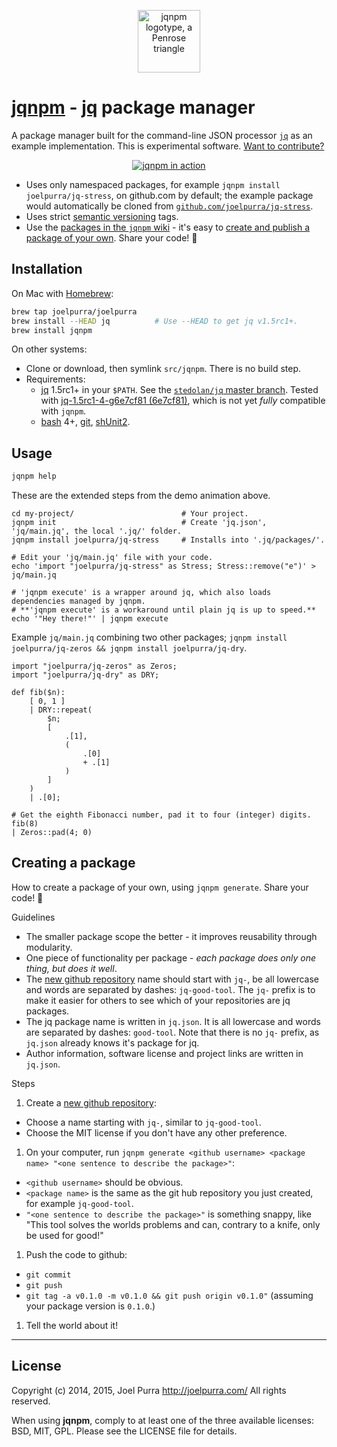 <p align="center">
  <a href="https://github.com/joelpurra/jqnpm"><img src="https://rawgit.com/joelpurra/jqnpm/master/resources/logotype/penrose-triangle.svg" alt="jqnpm logotype, a Penrose triangle" width="100" border="0" /></a>
</p>

# [jqnpm](https://github.com/joelpurra/jqnpm) - [jq](https://stedolan.github.io/jq/) package manager

A package manager built for the command-line JSON processor [`jq`](https://stedolan.github.io/jq/) as an example implementation. This is experimental software. [Want to contribute?](https://github.com/joelpurra/jqnpm/blob/master/CONTRIBUTE.md)

<p align="center">
  <a href="https://github.com/joelpurra/jqnpm/">
    <img src="https://cloud.githubusercontent.com/assets/1398544/5852881/aaefa09c-a21d-11e4-9e7b-7c2c5574e0b6.gif" alt="jqnpm in action" border="0" />
  </a>
</p>


- Uses only namespaced packages, for example `jqnpm install joelpurra/jq-stress`, on github.com by default; the example package would automatically be cloned from [`github.com/joelpurra/jq-stress`](https://github.com/joelpurra/jq-stress).
- Uses strict [semantic versioning](http://semver.org/) tags.
- Use the [packages in the `jqnpm` wiki](https://github.com/joelpurra/jqnpm/wiki) - it's easy to [create and publish a package of your own](https://github.com/joelpurra/jqnpm#creating-a-package). Share your code! &#x1f493;



## Installation

On Mac with [Homebrew](http://brew.sh/):

```bash
brew tap joelpurra/joelpurra
brew install --HEAD jq          # Use --HEAD to get jq v1.5rc1+.
brew install jqnpm
```

On other systems:

- Clone or download, then symlink `src/jqnpm`. There is no build step.
- Requirements:
  - [jq](https://stedolan.github.io/jq/) 1.5rc1+ in your `$PATH`. See the [`stedolan/jq` master branch](https://github.com/stedolan/jq/). Tested with [jq-1.5rc1-4-g6e7cf81 (6e7cf81)](https://github.com/stedolan/jq/commit/6e7cf81d74f98c3c467371172906d9009009f8a0), which is not yet *fully* compatible with `jqnpm`.
  - [bash](https://www.gnu.org/software/bash/) 4+, [git](http://git-scm.com/), [shUnit2](https://code.google.com/p/shunit2/).



## Usage


```bash
jqnpm help
```


These are the extended steps from the demo animation above.

```shell
cd my-project/                        # Your project.
jqnpm init                            # Create 'jq.json', 'jq/main.jq', the local '.jq/' folder.
jqnpm install joelpurra/jq-stress     # Installs into '.jq/packages/'.

# Edit your 'jq/main.jq' file with your code.
echo 'import "joelpurra/jq-stress" as Stress; Stress::remove("e")' > jq/main.jq

# 'jqnpm execute' is a wrapper around jq, which also loads dependencies managed by jqnpm.
# **'jqnpm execute' is a workaround until plain jq is up to speed.**
echo '"Hey there!"' | jqnpm execute
```


Example `jq/main.jq` combining two other packages; `jqnpm install joelpurra/jq-zeros && jqnpm install joelpurra/jq-dry`.

```jq
import "joelpurra/jq-zeros" as Zeros;
import "joelpurra/jq-dry" as DRY;

def fib($n):
    [ 0, 1 ]
    | DRY::repeat(
        $n;
        [
            .[1],
            (
                .[0]
                + .[1]
            )
        ]
    )
    | .[0];

# Get the eighth Fibonacci number, pad it to four (integer) digits.
fib(8)
| Zeros::pad(4; 0)
```



## Creating a package

How to create a package of your own, using `jqnpm generate`. Share your code! &#x1f493;


Guidelines

- The smaller package scope the better - it improves reusability through modularity.
- One piece of functionality per package - *each package does only one thing, but does it well*.
- The [new github repository](https://github.com/new) name should start with `jq-`, be all lowercase and words are separated by dashes: `jq-good-tool`. The `jq-` prefix is to make it easier for others to see which of your repositories are jq packages.
- The jq package name is written in `jq.json`. It is all lowercase and words are separated by dashes: `good-tool`. Note that there is no `jq-` prefix, as `jq.json` already knows it's package for jq.
- Author information, software license and project links are written in `jq.json`.


Steps


1. Create a [new github repository](https://github.com/new):
  - Choose a name starting with `jq-`, similar to `jq-good-tool`.
  - Choose the MIT license if you don't have any other preference.
1. On your computer, run `jqnpm generate <github username> <package name> "<one sentence to describe the package>"`:
  - `<github username>` should be obvious.
  - `<package name>` is the same as the git hub repository you just created, for example `jq-good-tool`.
  - `"<one sentence to describe the package>"` is something snappy, like "This tool solves the worlds problems and can, contrary to a knife, only be used for good!"
1. Push the code to github:
  - `git commit`
  - `git push`
  - `git tag -a v0.1.0 -m v0.1.0 && git push origin v0.1.0"` (assuming your package version is `0.1.0`.)
1. Tell the world about it!



---

## License
Copyright (c) 2014, 2015, Joel Purra <http://joelpurra.com/>
All rights reserved.

When using **jqnpm**, comply to at least one of the three available licenses: BSD, MIT, GPL.
Please see the LICENSE file for details.


